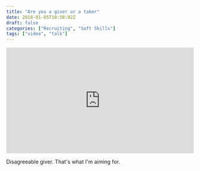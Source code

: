 ```yaml
---
title: "Are you a giver or a taker"
date: 2018-01-05T10:58:02Z
draft: false
categories: ["Recruiting", "Soft Skills"]
tags: ["video", "talk"]
---
```


<div style="max-width:854px"><div style="position:relative;height:0;padding-bottom:56.25%"><iframe src="https://embed.ted.com/talks/adam_grant_are_you_a_giver_or_a_taker" width="854" height="480" style="position:absolute;left:0;top:0;width:100%;height:100%" frameborder="0" scrolling="no" allowfullscreen></iframe></div></div>

<!--more-->

Disagreeable giver. That's what I'm aiming for.
